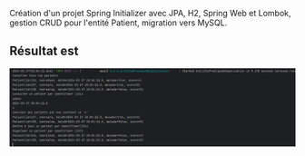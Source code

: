 <p>Création d'un projet Spring Initializer avec JPA, H2, Spring Web et Lombok,
gestion CRUD pour l'entité Patient, migration vers MySQL.</p>
<h2>Résultat est </h2>
<img src="Captures/img.png"/>
